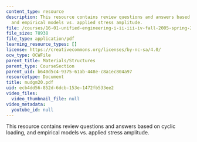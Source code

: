 ```yaml
---
content_type: resource
description: This resource contains review questions and answers based on cyclic loading,
  and empirical models vs. applied stress amplitude.
file: /courses/16-01-unified-engineering-i-ii-iii-iv-fall-2005-spring-2006/ecb4dd56852d6dcb153e1472fb533ee2_mudgm20.pdf
file_size: 78938
file_type: application/pdf
learning_resource_types: []
license: https://creativecommons.org/licenses/by-nc-sa/4.0/
ocw_type: OCWFile
parent_title: Materials/Structures
parent_type: CourseSection
parent_uid: b640d5c4-9375-61ab-448e-c8a1ec804a97
resourcetype: Document
title: mudgm20.pdf
uid: ecb4dd56-852d-6dcb-153e-1472fb533ee2
video_files:
  video_thumbnail_file: null
video_metadata:
  youtube_id: null
---
```

This resource contains review questions and answers based on cyclic loading, and empirical models vs. applied stress amplitude.